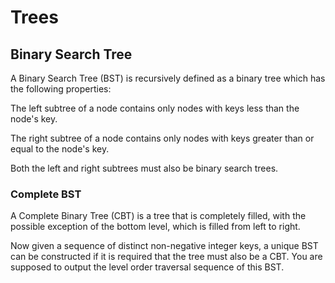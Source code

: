 # Trees
## Binary Search Tree
A Binary Search Tree (BST) is recursively defined as a binary tree which has the following properties:

The left subtree of a node contains only nodes with keys less than the node's key.  

The right subtree of a node contains only nodes with keys greater than or equal to the node's key.  

Both the left and right subtrees must also be binary search trees.

### Complete BST
A Complete Binary Tree (CBT) is a tree that is completely filled, with the possible exception of the bottom level, which is filled from left to right.  

Now given a sequence of distinct non-negative integer keys, a unique BST can be constructed if it is required that the tree must also be a CBT. You are supposed to output the level order traversal sequence of this BST.
